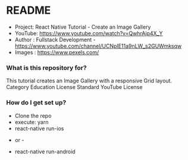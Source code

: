 # README #

 * Project: React Native Tutorial - Create an Image Gallery
 * YouTube: https://www.youtube.com/watch?v=QwhrAjp4X_Y
 * Author : Fullstack Development - https://www.youtube.com/channel/UCNpIE11a9nLW_s2GUWmksqw
 * Images : https://www.pexels.com/


### What is this repository for? ###

This tutorial creates an Image Gallery with a responsive Grid layout.
Category
Education
License
Standard YouTube License


### How do I get set up? ###

* Clone the repo
* execute: yarn
* react-native run-ios
- or -
* react-native run-android

